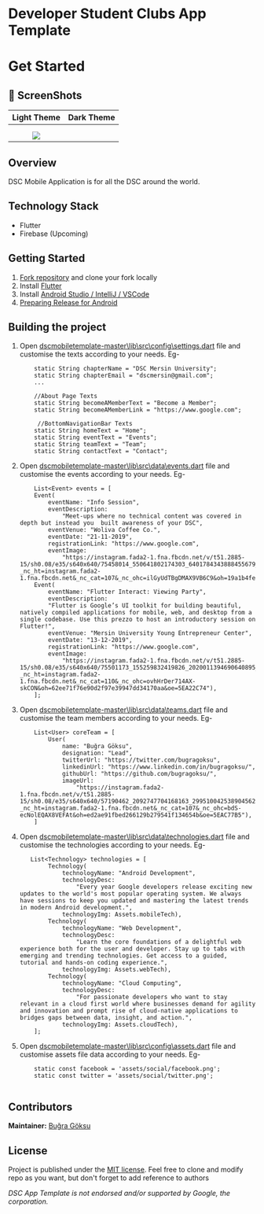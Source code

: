 # Developer Student Clubs App Template 


# Get Started

## 📸 ScreenShots

|             Light Theme              |              Dark Theme              |
| :----------------------------------: | :----------------------------------: |
| ![]() | ![]() |
| ![]() | ![]() |
| ![](ht) | ![]() |


## Overview

DSC Mobile Application is for all the DSC around the world.

## Technology Stack

- Flutter
- Firebase (Upcoming)

## Getting Started

1. [Fork repository](https://github.com/bugragoksu/dscmobiletemplate/fork) and clone your fork locally
1. Install [Flutter](https://flutter.dev/docs/get-started/install)
1. Install [Android Studio / IntelliJ / VSCode](https://flutter.dev/docs/development/tools/android-studio)
1. [Preparing Release for Android](https://flutter.dev/docs/deployment/android)

## Building the project



1.  Open [dscmobiletemplate-master\lib\src\config\settings.dart](https://github.com/bugragoksu/dscmobiletemplate/blob/master/lib/src/config/settings.dart) file and customise the texts according to your needs. Eg-

    ```
        static String chapterName = "DSC Mersin University";
        static String chapterEmail = "dscmersin@gmail.com";
        ...

        //About Page Texts
        static String becomeAMemberText = "Become a Member";
        static String becomeAMemberLink = "https://www.google.com";

         //BottomNavigationBar Texts
        static String homeText = "Home";
        static String eventText = "Events";
        static String teamText = "Team";
        static String contactText = "Contact";
    ```

1.  Open [dscmobiletemplate-master\lib\src\data\events.dart](https://github.com/bugragoksu/dscmobiletemplate/blob/master/lib/src/data/events.dart) file and customise the events according to your needs. Eg-

    ```
        List<Event> events = [
        Event(
            eventName: "Info Session",
            eventDescription:
                "Meet-ups where no technical content was covered in depth but instead you  built awareness of your DSC",
            eventVenue: "Woliva Coffee Co.",
            eventDate: "21-11-2019",
            registrationLink: "https://www.google.com",
            eventImage:
                "https://instagram.fada2-1.fna.fbcdn.net/v/t51.2885-15/sh0.08/e35/s640x640/75458014_550641802174303_6401784343888455679_n.jpg?_nc_ht=instagram.fada2-1.fna.fbcdn.net&_nc_cat=107&_nc_ohc=ilGyUdTBgDMAX9VB6C9&oh=19a1b4fe7dabc8de020ce36e0137f084&oe=5EAFE5B9"),
        Event(
            eventName: "Flutter Interact: Viewing Party",
            eventDescription:
            "Flutter is Google’s UI toolkit for building beautiful, natively compiled applications for mobile, web, and desktop from a single codebase. Use this prezzo to host an introductory session on Flutter!",
            eventVenue: "Mersin University Young Entrepreneur Center",
            eventDate: "13-12-2019",
            registrationLink: "https://www.google.com",
            eventImage:
                "https://instagram.fada2-1.fna.fbcdn.net/v/t51.2885-15/sh0.08/e35/s640x640/75501173_155259832419826_2020011394690640895_n.jpg?_nc_ht=instagram.fada2-1.fna.fbcdn.net&_nc_cat=110&_nc_ohc=ovhHrDer714AX-skCON&oh=62ee71f76e90d2f97e39947dd34170aa&oe=5EA22C74"),
        ];
    ```

1.  Open [dscmobiletemplate-master\lib\src\data\teams.dart](https://github.com/bugragoksu/dscmobiletemplate/blob/master/lib/src/data/teams.dart) file and customise the team members according to your needs. Eg-

    ```
        List<User> coreTeam = [
            User(
                name: "Buğra Göksu",
                designation: "Lead",
                twitterUrl: "https://twitter.com/bugragoksu",
                linkedinUrl: "https://www.linkedin.com/in/bugragoksu/",
                githubUrl: "https://github.com/bugragoksu/",
                imageUrl:
                    "https://instagram.fada2-1.fna.fbcdn.net/v/t51.2885-15/sh0.08/e35/s640x640/57190462_2092747704168163_2995100425389045627_n.jpg?_nc_ht=instagram.fada2-1.fna.fbcdn.net&_nc_cat=107&_nc_ohc=bdS-ecNolEQAX8VEFAt&oh=ed2ae91fbed266129b279541f134654b&oe=5EAC77B5"),
        ]
    ```


1.  Open [dscmobiletemplate-master\lib\src\data\technologies.dart](https://github.com/bugragoksu/dscmobiletemplate/blob/master/lib/src/data/technologies.dart) file and customise the technologies according to your needs. Eg-

    ```
       List<Technology> technologies = [
            Technology(
                technologyName: "Android Development",
                technologyDesc:
                    "Every year Google developers release exciting new updates to the world's most popular operating system. We always have sessions to keep you updated and mastering the latest trends in modern Android development.",
                technologyImg: Assets.mobileTech),
            Technology(
                technologyName: "Web Development",
                technologyDesc:
                    "Learn the core foundations of a delightful web experience both for the user and developer. Stay up to tabs with emerging and trending technologies. Get access to a guided, tutorial and hands-on coding experience.",
                technologyImg: Assets.webTech),
            Technology(
                technologyName: "Cloud Computing",
                technologyDesc:
                    "For passionate developers who want to stay relevant in a cloud first world where businesses demand for agility and innovation and prompt rise of cloud-native applications to bridges gaps between data, insight, and action.",
                technologyImg: Assets.cloudTech),
        ];
    ```

1.  Open [dscmobiletemplate-master\lib\src\config\assets.dart](https://github.com/iampawan/GDG-DevFest-App/blob/master/lib/sponsors/sponsor_page.dart) file and customise assets file data according to your needs. Eg-

    ```
        static const facebook = 'assets/social/facebook.png';
        static const twitter = 'assets/social/twitter.png';
        
    ```

## Contributors

**Maintainer:** [Buğra Göksu](https://github.com/bugragoksu)

## License

Project is published under the [MIT license](/LICENSE.md).
Feel free to clone and modify repo as you want, but don't forget to add reference to authors

_DSC App Template is not endorsed and/or supported by Google, the corporation._
